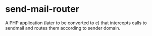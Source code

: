 # send-mail-router
A PHP application (later to be converted to c) that intercepts calls to sendmail and routes them according to sender domain.
